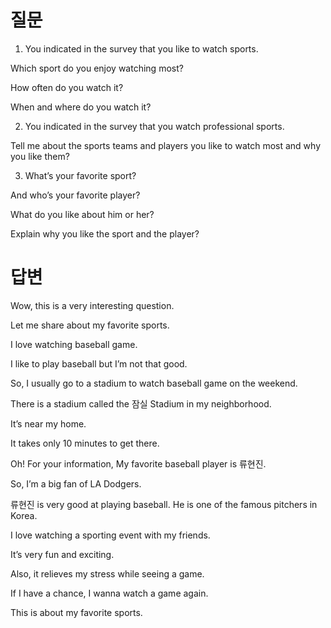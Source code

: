# 질문

1. You indicated in the survey that you like to watch sports.

Which sport do you enjoy watching most?

How often do you watch it?

When and where do you watch it?

2. You indicated in the survey that you watch professional sports.

Tell me about the sports teams and players you like to watch most and why you like them?

3. What’s your favorite sport?

And who’s your favorite player?

What do you like about him or her?

Explain why you like the sport and the player?



# 답변

Wow, this is a very interesting question.

Let me share about my favorite sports.

I love watching baseball game.

I like to play baseball but I’m not that good.

So, I usually go to a stadium to watch baseball game on the weekend.

There is a stadium called the 잠실 Stadium in my neighborhood.

It’s near my home.

It takes only 10 minutes to get there.

Oh! For your information, My favorite baseball player is 류현진.

So, I’m a big fan of LA Dodgers.

류현진 is very good at playing baseball.
He is one of the famous pitchers in Korea.

I love watching a sporting event with my friends.

It’s very fun and exciting.

Also, it relieves my stress while seeing a game.

If I have a chance, I wanna watch a game again.

This is about my favorite sports.